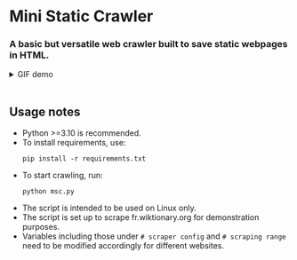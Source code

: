 Mini Static Crawler
===========================================
### A basic but versatile web crawler built to save static webpages in HTML.
<details>
  <summary>GIF demo</summary>

  ![demo](https://ptpimg.me/l48mm0.gif)
</details>
<br>

Usage notes
-----------------------------
* Python >=3.10 is recommended.
* To install requirements, use:
  ```properties
  pip install -r requirements.txt
* To start crawling, run:
  ```properties
  python msc.py
* The script is intended to be used on Linux only.
* The script is set up to scrape fr.wiktionary.org for demonstration purposes.
* Variables including those under `# scraper config` and `# scraping range` need to be modified accordingly for different websites.
